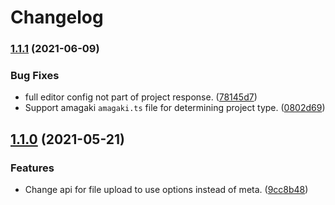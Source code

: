 # Changelog

### [1.1.1](https://www.github.com/blinkk/live-edit-connector/compare/v1.1.0...v1.1.1) (2021-06-09)


### Bug Fixes

* full editor config not part of project response. ([78145d7](https://www.github.com/blinkk/live-edit-connector/commit/78145d738eda94dc098a9606078801df34d787cc))
* Support amagaki `amagaki.ts` file for determining project type. ([0802d69](https://www.github.com/blinkk/live-edit-connector/commit/0802d6904767b84ee366a8a8bd30747b6e803cc3))

## [1.1.0](https://www.github.com/blinkk/live-edit-connector/compare/v1.0.12...v1.1.0) (2021-05-21)


### Features

* Change api for file upload to use options instead of meta. ([9cc8b48](https://www.github.com/blinkk/live-edit-connector/commit/9cc8b48dcea003999315b7308b7d2e00c45fb219))
